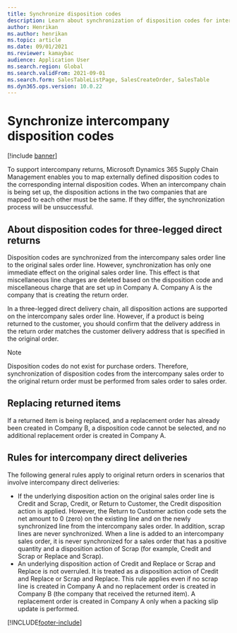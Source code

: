 ```yaml
---
title: Synchronize disposition codes
description: Learn about synchronization of disposition codes for intercompany commerce, including an outline on disposition codes for three-legged direct returns.
author: Henrikan
ms.author: henrikan
ms.topic: article
ms.date: 09/01/2021
ms.reviewer: kamaybac
audience: Application User
ms.search.region: Global
ms.search.validFrom: 2021-09-01
ms.search.form: SalesTableListPage, SalesCreateOrder, SalesTable
ms.dyn365.ops.version: 10.0.22
---
```


# Synchronize intercompany disposition codes

[!include [banner](../../includes/banner.md)]

To support intercompany returns, Microsoft Dynamics 365 Supply Chain Management enables you to map externally defined disposition codes to the corresponding internal disposition codes. When an intercompany chain is being set up, the disposition actions in the two companies that are mapped to each other must be the same. If they differ, the synchronization process will be unsuccessful.

## About disposition codes for three-legged direct returns

Disposition codes are synchronized from the intercompany sales order line to the original sales order line. However, synchronization has only one immediate effect on the original sales order line. This effect is that miscellaneous line charges are deleted based on the disposition code and miscellaneous charge that are set up in Company A. Company A is the company that is creating the return order.

In a three-legged direct delivery chain, all disposition actions are supported on the intercompany sales order line. However, if a product is being returned to the customer, you should confirm that the delivery address in the return order matches the customer delivery address that is specified in the original order.

> [!NOTE]
> Disposition codes do not exist for purchase orders. Therefore, synchronization of disposition codes from the intercompany sales order to the original return order must be performed from sales order to sales order.

## Replacing returned items

If a returned item is being replaced, and a replacement order has already been created in Company B, a disposition code cannot be selected, and no additional replacement order is created in Company A.

## Rules for intercompany direct deliveries

The following general rules apply to original return orders in scenarios that involve intercompany direct deliveries:

- If the underlying disposition action on the original sales order line is Credit and Scrap, Credit, or Return to Customer, the Credit disposition action is applied. However, the Return to Customer action code sets the net amount to 0 (zero) on the existing line and on the newly synchronized line from the intercompany sales order. In addition, scrap lines are never synchronized. When a line is added to an intercompany sales order, it is never synchronized for a sales order that has a positive quantity and a disposition action of Scrap (for example, Credit and Scrap or Replace and Scrap).
- An underlying disposition action of Credit and Replace or Scrap and Replace is not overruled. It is treated as a disposition action of Credit and Replace or Scrap and Replace. This rule applies even if no scrap line is created in Company A and no replacement order is created in Company B (the company that received the returned item). A replacement order is created in Company A only when a packing slip update is performed.

[!INCLUDE[footer-include](../../includes/footer-banner.md)]
